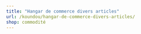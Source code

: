 ```yaml
---
title: "Hangar de commerce divers articles"
url: /koundou/hangar-de-commerce-divers-articles/
shop: commodité
---
```

